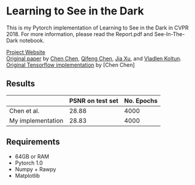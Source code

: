 # Learning to See in the Dark
This is my Pytorch implementation of Learning to See in the Dark in CVPR 2018. For more information, please read the Report.pdf and See-In-The-Dark notebook.

[Project Website](http://web.engr.illinois.edu/~cchen156/SID.html)<br/>
[Original paper](http://cchen156.web.engr.illinois.edu/paper/18CVPR_SID.pdf) by [Chen Chen](http://cchen156.web.engr.illinois.edu/), [Qifeng Chen](http://cqf.io/), [Jia Xu](http://pages.cs.wisc.edu/~jiaxu/), and [Vladlen Koltun](http://vladlen.info/).
[Original Tensorflow implementation](https://github.com/cchen156/Learning-to-See-in-the-Dark) by [Chen Chen]

## Results
|                   | PSNR on test set | No. Epochs |
|-------------------|------------------|------------|
| Chen et al.       | 28.88            | 4000       |
| My implementation | 28.83            | 4000       |


## Requirements
- 64GB or RAM
- Pytorch 1.0
- Numpy + Rawpy
- Matplotlib
